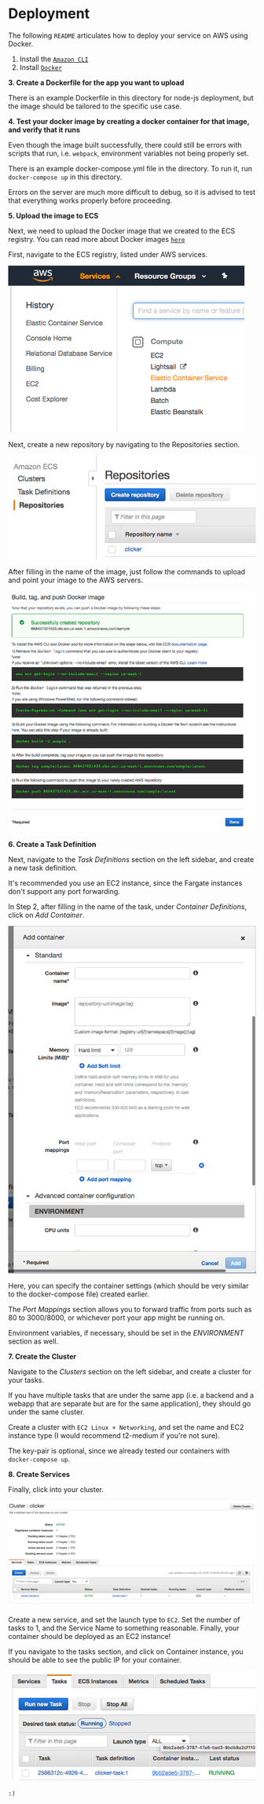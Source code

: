 # Deployment

The following `README` articulates how to deploy your service on AWS using Docker.

1. Install the [`Amazon CLI`](https://docs.aws.amazon.com/cli/latest/userguide/installing.html)
2. Install [`Docker`](https://docs.docker.com/install/)

__3. Create a Dockerfile for the app you want to upload__

There is an example Dockerfile in this directory for node-js deployment, but the image
should be tailored to the specific use case.

__4. Test your docker image by creating a docker container for that image, and verify that it runs__

Even though the image built successfully, there could still be errors with scripts that
run, i.e. `webpack`, environment variables not being properly set. 

There is an example docker-compose.yml file in the directory. To run it, run `docker-compose up` in 
this directory.

Errors on the server are much more difficult to debug, so it is advised to test that
everything works properly before proceeding.

__5. Upload the image to ECS__

Next, we need to upload the Docker image that we created to the ECS registry.
You can read more about Docker images [`here`](https://docs.docker.com/engine/docker-overview/)

First, navigate to the ECS registry, listed under AWS services.

![ECS](img/ECS.png)

Next, create a new repository by navigating to the Repositories section.

![ECSrepos](img/ECS_repos.png)

After filling in the name of the image, just follow the commands to upload and point your image
to the AWS servers.

![upload](img/docker_upload.png)

__6. Create a Task Definition__

Next, navigate to the *Task Definitions* section on the left sidebar, and create a new task definition.

It's recommended you use an EC2 instance, since the Fargate instances don't support any port forwarding.

In Step 2, after filling in the name of the task, under *Container Definitions*, click on *Add Container*.

![container](img/container_settings.png)

Here, you can specify the container settings (which should be very similar to the docker-compose file)
created earlier.

The *Port Mappings* section allows you to forward traffic from ports such as 80 to 3000/8000, or whichever
port your app might be running on.

Environment variables, if necessary, should be set in the *ENVIRONMENT* section as well.

__7. Create the Cluster__

Navigate to the  *Clusters* section on the left sidebar, and create a cluster for your tasks. 

If you have multiple tasks that are under the same app (i.e. a backend and a webapp that are separate 
but are for the same application), they should go under the same cluster.

Create a cluster with `EC2 Linux + Networking`, and set the name and EC2 instance type (I would recommend
t2-medium if you're not sure). 

The key-pair is optional, since we already tested our containers with `docker-compose up`.

__8. Create Services__

Finally, click into your cluster.

![cluster](img/cluster.png)

Create a new service, and set the launch type to `EC2`. Set the number of tasks to 1, and the Service Name
to something reasonable. Finally, your container should be deployed as an EC2 instance!

If you navigate to the tasks section, and click on Container instance, you should be able to see the public
IP for your container. 

![tasks](img/tasks.png)

`:)`
